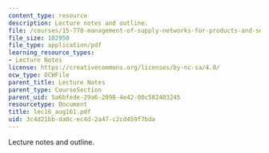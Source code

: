 ```yaml
---
content_type: resource
description: Lecture notes and outline.
file: /courses/15-778-management-of-supply-networks-for-products-and-services-summer-2004/3c4d21bbda0cec4d2a47c2cd459f7bda_lec16_aug161.pdf
file_size: 102950
file_type: application/pdf
learning_resource_types:
- Lecture Notes
license: https://creativecommons.org/licenses/by-nc-sa/4.0/
ocw_type: OCWFile
parent_title: Lecture Notes
parent_type: CourseSection
parent_uid: 5a6bfede-29a6-2098-4e42-00c582403245
resourcetype: Document
title: lec16_aug161.pdf
uid: 3c4d21bb-da0c-ec4d-2a47-c2cd459f7bda
---
```

Lecture notes and outline.